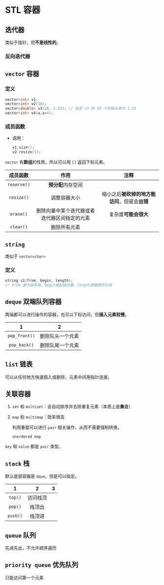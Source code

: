# STL 容器

## 迭代器
类似于指针，但**不是线性的**。

### 反向迭代器

## `vector` 容器
### 定义
```cpp
vector<int> v1;
vector<int> v2(10);
vector<double> v3(10, 1.23); // 指定 v3 的 10 个初始元素为 1.23
vector<int> v4(a,a+4); 
```

### 成员函数
* 调用：

    ```cpp
    v1.size();
    v2.resize(5);
    ```

`vector` 有**数组**的性质，所以可以用 `[]` 返回下标元素。

成员函数|作用|注释
:-:|:-:|:-:
`reserve()`|**预分配**内存空间
`resize()`|调整容器大小|缩小之后**被砍掉的地方能访问**，但是会**出错**
`erase()`|删除向量中某个迭代器或者迭代器区间指定的元素|复杂度**可能会很大**
`clear()`|删除所有元素

## `string`
类似于 `vector<char>`

### 定义
```cpp
string s1(from, begin, length);
// from 是内容来源，begin是起始位置，length是截取的长度
```

## `deque` 双端队列容器
两端都可以进行操作的容器，也可以下标访问，但**插入元素较慢**。

1|2
:-:|:-:
`pop_front()`|删除队头一个元素
`pop_back()`|删除队尾一个元素

## `list` 链表
可以从任何地方快速插入或删除，元素中间用指针连接。

## 关联容器
1. `set` 和 `multiset`：会自动排序并去除重复元素（本质上是**集合**）
2. `map` 和 `multimap`：效率很高
    
    利用重载可以进行 `pair` 相关操作，从而不需要强制转换。

    `unordered map`

`key` 和 `value` 都是 `pair` 类型。

## `stack` 栈
默认底层容器是 `dque`，但是可以指定。

1|2|3
:-:|:-:|:-:
`top()`|访问栈顶
`pop()`|栈顶出
`push()`|栈顶进

## `queue` 队列
先进先出，不允许顺序遍历

## `priority queue` 优先队列
只能访问第一个元素